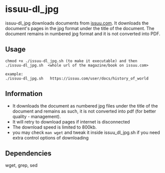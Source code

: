 # issuu-dl_jpg

issuu-dl_jpg downloads documents from [issuu.com](https://issuu.com). It downloads
the document's pages in the jpg format under the title of the document. The document 
remains in numbered jpg format and it is not converted into PDF. 

## Usage

```
chmod +x ./issuu-dl_jpg.sh (to make it executable) and then 
./issuu-dl_jpg.sh  <whole url of the magazine/book on issuu.com>

example:
./issuu-dl_jpg.sh   https://issuu.com/user/docs/history_of_world
```

## Information

- It downloads the document as numbered jpg files under the title of the document and remains as such,
  it is not converted into pdf (for better quality - management).
- It will retry to download pages if internet is disconnected
- The download speed is limited to 800kb.
- you may check `man wget` and tweak it inside issuu_dl_jpg.sh
  if you need extra control options of downloading


## Dependencies

wget, grep, sed 
